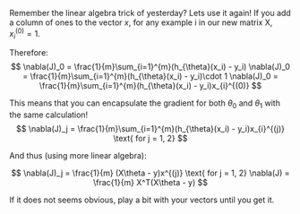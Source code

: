 Remember the linear algebra trick of yesterday? Lets use it again! 
If you add a column of ones to the vector $x$, for any example i in our new matrix X, $x_{i}^{(0)} = 1$.  
  
Therefore:  
$$
\nabla(J)_0 = \frac{1}{m}\sum_{i=1}^{m}(h_{\theta}(x_i) - y_i)
\nabla(J)_0 = \frac{1}{m}\sum_{i=1}^{m}(h_{\theta}(x_i) - y_i)\cdot 1 
\nabla(J)_0 = \frac{1}{m}\sum_{i=1}^{m}(h_{\theta}(x_i) - y_i)x_{i}^{(0)}
$$

This means that you can encapsulate the gradient for both $\theta_0$ and $\theta_1$ with the same calculation! 
$$
\nabla(J)_j = \frac{1}{m}\sum_{i=1}^{m}(h_{\theta}(x_i) - y_i)x_{i}^{(j)} \text{ for j = 1, 2}
$$

And thus (using more linear algebra):  

$$
\nabla(J)_j = \frac{1}{m} (X\theta - y)x^{(j)} \text{ for j = 1, 2}
\nabla(J) = \frac{1}{m} X^T(X\theta - y)
$$  

If it does not seems obvious, play a bit with your vectors until you get it. 